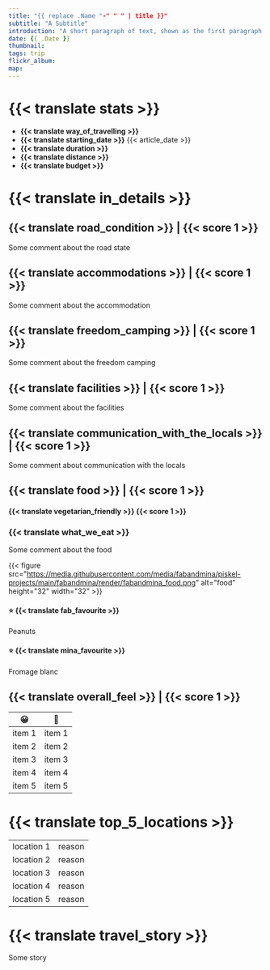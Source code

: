 ```yaml
---
title: "{{ replace .Name "-" " " | title }}"
subtitle: "A Subtitle"
introduction: "A short paragraph of text, shown as the first paragraph of the article, and on list pages."
date: {{ .Date }}
thumbnail:
tags: trip
flickr_album:
map: 
---
```

# {{< translate stats >}}
- **{{< translate way_of_travelling >}}**
- **{{< translate starting_date >}}** {{< article_date >}} 
- **{{< translate duration >}}** 
- **{{< translate distance >}}**
- **{{< translate budget >}}**
# {{< translate in_details >}}
## {{< translate road_condition >}} | {{< score 1 >}}
Some comment about the road state
## {{< translate accommodations >}} | {{< score 1 >}}
Some comment about the accommodation
## {{< translate freedom_camping >}} | {{< score 1 >}}
Some comment about the freedom camping
## {{< translate facilities >}} | {{< score 1 >}}
Some comment about the facilities
## {{< translate communication_with_the_locals >}} | {{< score 1 >}}
Some comment about communication with the locals
## {{< translate food >}} | {{< score 1 >}}
#### {{< translate vegetarian_friendly >}} {{< score 1 >}}
### {{< translate what_we_eat >}} 
Some comment about the food

{{< figure src="https://media.githubusercontent.com/media/fabandmina/piskel-projects/main/fabandmina/render/fabandmina_food.png" alt="food" height="32" width="32" >}} 

#### ⭐ {{< translate fab_favourite >}}
Peanuts
#### ⭐ {{< translate mina_favourite >}}
Fromage blanc


## {{< translate overall_feel >}} | {{< score 1 >}}
| **😀** | **🙁** |
|-------|-------|
|   item 1    |   item 1    |
|   item 2    |   item 2    |
|   item 3    |   item 3    |
|   item 4    |   item 4    |
|   item 5    |   item 5    |

# {{< translate top_5_locations >}}
|             |             |
|-------------|-------------|
|   location 1    |   reason    |
|   location 2    |   reason    |
|   location 3    |   reason    |
|   location 4    |   reason    |
|   location 5    |   reason    |

# {{< translate travel_story >}}
Some story

<!-- How to add a picture with size

{{< figure src="https://media.githubusercontent.com/media/fabandmina/piskel-projects/main/fabandmina/render/fabandmina_food.png" alt="food" height="32" width="32" >}} 

-->